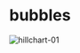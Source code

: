 # bubbles
 ![hillchart-01](https://user-images.githubusercontent.com/60146926/116694000-b27d3e00-a98c-11eb-8a99-8d3ca2b2638e.png)

